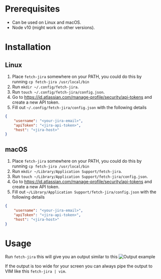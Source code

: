 # Prerequisites
- Can be used on Linux and macOS.
- Node v10 (might work on other versions).

# Installation
## Linux
1. Place `fetch-jira` somewhere on your PATH, you could do this by running `cp fetch-jira /usr/local/bin`
2. Run `mkdir ~/.config/fetch-jira`.
3. Run `touch ~/.config/fetch-jira/config.json`.
4. Go to https://id.atlassian.com/manage-profile/security/api-tokens and create a new API token.
5. Fill out `~/.config/fetch-jira/config.json` with the following details
```json
{
	"username": "<your-jira-email>",
	"apiToken": "<jira-api-token>",
	"host": "<jira-host>"
}
```

## macOS
1. Place `fetch-jira` somewhere on your PATH, you could do this by running `cp fetch-jira /usr/local/bin`
2. Run `mkdir ~/Library/Application Support/fetch-jira`.
3. Run `touch ~/Library/Application Support/fetch-jira/config.json`.
4. Go to https://id.atlassian.com/manage-profile/security/api-tokens and create a new API token.
5. Fill out `~/Library/Application Support/fetch-jira/config.json` with the following details
```json
{
	"username": "<your-jira-email>",
	"apiToken": "<jira-api-token>",
	"host": "<jira-host>"
}
```

# Usage
Run `fetch-jira` this will give you an output similar to this ![Output example](https://i.imgur.com/qsW6V4j.png)

If the output is too wide for your screen you can always pipe the output to VIM like this `fetch-jira | vim`.
